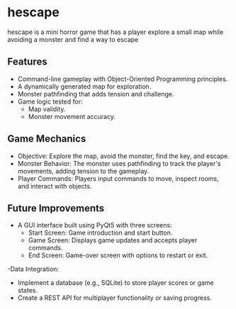 # hescape
hescape is a mini horror game that has a player explore a small map while avoiding a monster and find a way to escape

## Features
- Command-line gameplay with Object-Oriented Programming principles.
- A dynamically generated map for exploration.
- Monster pathfinding that adds tension and challenge.
- Game logic tested for:
  - Map validity.
  - Monster movement accuracy.
 
## Game Mechanics
- Objective: Explore the map, avoid the monster, find the key, and escape.
- Monster Behavior: The monster uses pathfinding to track the player's movements, adding tension to the gameplay.
- Player Commands: Players input commands to move, inspect rooms, and interact with objects.

## Future Improvements
- A GUI interface built using PyQt5 with three screens:
  - Start Screen: Game introduction and start button.
  - Game Screen: Displays game updates and accepts player commands.
  - End Screen: Game-over screen with options to restart or exit.

-Data Integration:
  - Implement a database (e.g., SQLite) to store player scores or game states.
  - Create a REST API for multiplayer functionality or saving progress.
